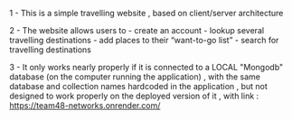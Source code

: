 1 - This is a simple travelling website , based on client/server architecture

2 - The website allows users to
     - create an account
     - lookup several travelling destinations
     - add places to their “want-to-go list” 
     - search for travelling destinations
     
3 - It only works nearly properly if it is connected to a LOCAL "Mongodb" database (on the computer running the application) , with the same database and collection
    names hardcoded in the application ,
    but not designed to work properly on the deployed version of it , with link : https://team48-networks.onrender.com/

